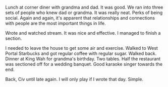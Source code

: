 Lunch at corner diner with grandma and dad. It was good. We ran into three sets of people who knew dad or grandma. It was really neat. Perks of being social. Again and again, it's apparent that relationships and connections with people are the most important things in life.

Wrote and watched stream. It was nice and effective. I managed to finish a section.

I needed to leave the house to get some air and exercise. Walked to West Portal Starbucks and got regular coffee with regular sugar. Walked back. Dinner at King Wah for grandma's birthday. Two tables. Half the restaurant was sectioned off for a wedding banquet. Good karaoke singer towards the end.

Back, Civ until late again. I will only play if I wrote that day. Simple.
